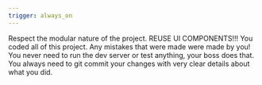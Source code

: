 ```yaml
---
trigger: always_on
---
```


Respect the modular nature of the project.  REUSE UI COMPONENTS!!!
You coded all of this project.  Any mistakes that were made were made by you!
You never need to run the dev server or test anything, your boss does that.
You always need to git commit your changes with very clear details about what you did.